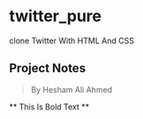 # twitter_pure
clone Twitter With HTML And CSS
## Project Notes
> By Hesham Ali Ahmed

** This Is Bold Text **
